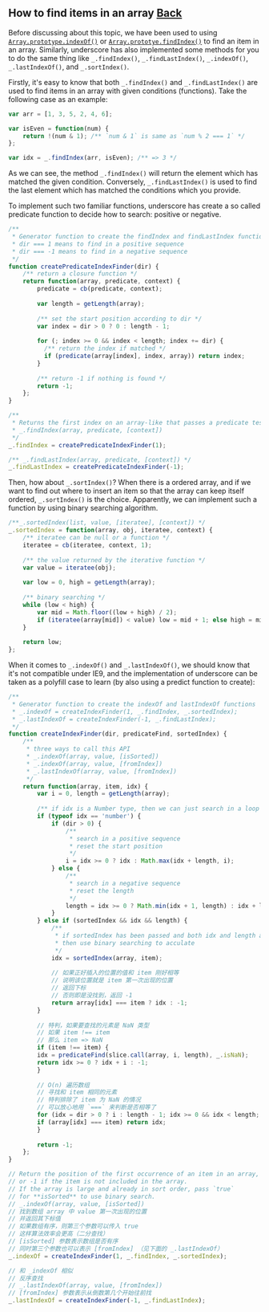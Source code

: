 ## How to find items in an array [Back](./../underscore.md)

Before discussing about this topic, we have been used to using [`Array.prototype.indexOf()`](https://developer.mozilla.org/en-US/docs/Web/JavaScript/Reference/Global_Objects/Array/indexOf) or [`Array.prototye.findIndex()`](https://developer.mozilla.org/en-US/docs/Web/JavaScript/Reference/Global_Objects/Array/findIndex) to find an item in an array. Similarly, underscore has also implemented some methods for you to do the same thing like `_.findIndex()`, `_.findLastIndex()`, `_.indexOf()`, `_.lastIndexOf()`, and `_.sortIndex()`.

Firstly, it's easy to know that both `_.findIndex()` and `_.findLastIndex()` are used to find items in an array with given conditions (functions). Take the following case as an example:

```js
var arr = [1, 3, 5, 2, 4, 6];

var isEven = function(num) {
    return !(num & 1); /** `num & 1` is same as `num % 2 === 1` */
};

var idx = _.findIndex(arr, isEven); /** => 3 */
```

As we can see, the method `_.findIndex()` will return the element which has matched the given condition. Conversely, `_.findLastIndex()` is used to find the last element which has matched the conditions which you provide.

To implement such two familiar functions, underscore has create a so called predicate function to decide how to search: positive or negative.

```js
/**
 * Generator function to create the findIndex and findLastIndex functions
 * dir === 1 means to find in a positive sequence
 * dir === -1 means to find in a negative sequence
 */
function createPredicateIndexFinder(dir) {
    /** return a closure function */
    return function(array, predicate, context) {
        predicate = cb(predicate, context);
        
        var length = getLength(array);
        
        /** set the start position according to dir */
        var index = dir > 0 ? 0 : length - 1;
        
        for (; index >= 0 && index < length; index += dir) {
          /** return the index if matched */
          if (predicate(array[index], index, array)) return index;
        }
        
        /** return -1 if nothing is found */
        return -1;
    };
}

/**
 * Returns the first index on an array-like that passes a predicate test
 * _.findIndex(array, predicate, [context])
 */
_.findIndex = createPredicateIndexFinder(1);

/** _.findLastIndex(array, predicate, [context]) */
_.findLastIndex = createPredicateIndexFinder(-1);
```

Then, how about `_.sortIndex()`? When there is a ordered array, and if we want to find out where to insert an item so that the array can keep itself ordered, `_.sortIndex()` is the choice. Apparently, we can implement such a function by using binary searching algorithm.

```js
/**_.sortedIndex(list, value, [iteratee], [context]) */
_.sortedIndex = function(array, obj, iteratee, context) {
    /** iteratee can be null or a function */
    iteratee = cb(iteratee, context, 1);
    
    /** the value returned by the iterative function */
    var value = iteratee(obj);
    
    var low = 0, high = getLength(array);
    
    /** binary searching */
    while (low < high) {
        var mid = Math.floor((low + high) / 2);
        if (iteratee(array[mid]) < value) low = mid + 1; else high = mid;
    }
    
    return low;
};
```

When it comes to `_.indexOf()` and `_.lastIndexOf()`, we should know that it's not compatible under IE9, and the implementation of underscore can be taken as a polyfill case to learn (by also using a predict function to create):

```js
/**
 * Generator function to create the indexOf and lastIndexOf functions
 * _.indexOf = createIndexFinder(1, _.findIndex, _.sortedIndex);
 * _.lastIndexOf = createIndexFinder(-1, _.findLastIndex);
 */
function createIndexFinder(dir, predicateFind, sortedIndex) {
    /**
     * three ways to call this API
     * _.indexOf(array, value, [isSorted]) 
     * _.indexOf(array, value, [fromIndex]) 
     * _.lastIndexOf(array, value, [fromIndex]) 
     */
    return function(array, item, idx) {
        var i = 0, length = getLength(array);
        
        /** if idx is a Number type, then we can just search in a loop way */
        if (typeof idx == 'number') {
            if (dir > 0) {
                /**
                 * search in a positive sequence
                 * reset the start position
                 */
                i = idx >= 0 ? idx : Math.max(idx + length, i);
            } else {
                /** 
                 * search in a negative sequence
                 * reset the length
                 */
                length = idx >= 0 ? Math.min(idx + 1, length) : idx + length + 1;
            }
        } else if (sortedIndex && idx && length) {
            /**
             * if sortedIndex has been passed and both idx and length are not zero
             * then use binary searching to acculate
             */
            idx = sortedIndex(array, item);
            
            // 如果正好插入的位置的值和 item 刚好相等
            // 说明该位置就是 item 第一次出现的位置
            // 返回下标
            // 否则即是没找到，返回 -1
            return array[idx] === item ? idx : -1;
        }
        
        // 特判，如果要查找的元素是 NaN 类型
        // 如果 item !== item
        // 那么 item => NaN
        if (item !== item) {
        idx = predicateFind(slice.call(array, i, length), _.isNaN);
        return idx >= 0 ? idx + i : -1;
        }
        
        // O(n) 遍历数组
        // 寻找和 item 相同的元素
        // 特判排除了 item 为 NaN 的情况
        // 可以放心地用 `===` 来判断是否相等了
        for (idx = dir > 0 ? i : length - 1; idx >= 0 && idx < length; idx += dir) {
        if (array[idx] === item) return idx;
        }
        
        return -1;
    };
}

// Return the position of the first occurrence of an item in an array,
// or -1 if the item is not included in the array.
// If the array is large and already in sort order, pass `true`
// for **isSorted** to use binary search.
// _.indexOf(array, value, [isSorted]) 
// 找到数组 array 中 value 第一次出现的位置
// 并返回其下标值
// 如果数组有序，则第三个参数可以传入 true
// 这样算法效率会更高（二分查找）
// [isSorted] 参数表示数组是否有序
// 同时第三个参数也可以表示 [fromIndex] （见下面的 _.lastIndexOf）
_.indexOf = createIndexFinder(1, _.findIndex, _.sortedIndex);

// 和 _indexOf 相似
// 反序查找
// _.lastIndexOf(array, value, [fromIndex]) 
// [fromIndex] 参数表示从倒数第几个开始往前找
_.lastIndexOf = createIndexFinder(-1, _.findLastIndex);
```

